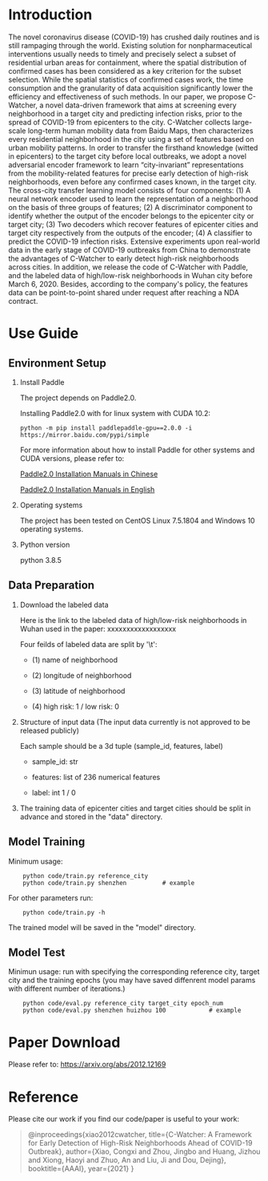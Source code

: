 # Introduction
The novel coronavirus disease (COVID-19) has crushed daily routines and is still rampaging through the world. Existing solution for nonpharmaceutical interventions usually needs to timely and precisely select a subset of residential urban areas for containment, where the spatial distribution of confirmed cases has been considered as a key criterion for the subset selection. While the spatial statistics of confirmed cases work, the time consumption and the granularity of data acquisition significantly lower the efficiency and effectiveness of such methods. In our paper, we propose C-Watcher, a novel data-driven framework that aims at screening every neighborhood in a target city and predicting infection risks, prior to the spread of COVID-19 from epicenters to the city. C-Watcher collects large-scale long-term human mobility data from Baidu Maps, then characterizes every residential neighborhood in the city using a set of features based on urban mobility patterns. In order to transfer the firsthand knowledge (witted in epicenters) to the target city before local outbreaks, we adopt a novel adversarial encoder framework to learn “city-invariant” representations from the mobility-related features for precise early detection of high-risk neighborhoods, even before any confirmed cases known, in the target city. The cross-city transfer learning model consists of four components: (1) A neural network encoder used to learn the representation of a neighborhood on the basis of three groups of features; (2) A discriminator component to identify whether the output of the encoder belongs to the epicenter city or target city; (3) Two decoders which recover features of epicenter cities and target city respectively from the outputs of the encoder; (4) A classifier to predict the COVID-19 infection risks. Extensive experiments upon real-world data in the early stage of COVID-19 outbreaks from China to demonstrate the advantages of C-Watcher to early detect high-risk neighborhoods across cities. In addition, we release the code of C-Watcher with Paddle, and the labeled data of high/low-risk neighborhoods in Wuhan city before March 6, 2020. Besides, according to the company's policy, the features data can be point-to-point shared under request after reaching a NDA contract.

# Use Guide
## Environment Setup
1. Install Paddle

    The project depends on Paddle2.0. 
    
    Installing Paddle2.0 with for linux system with CUDA 10.2:

    ```
    python -m pip install paddlepaddle-gpu==2.0.0 -i https://mirror.baidu.com/pypi/simple
    ```

    For more information about how to install Paddle for other systems and CUDA versions, please refer to:

    
    [Paddle2.0 Installation Manuals in Chinese](https://www.paddlepaddle.org.cn/install/quick?docurl=/documentation/docs/en/2.0/install/pip/linux-pip_en.html)


    [Paddle2.0 Installation Manuals in English](https://www.paddlepaddle.org.cn/documentation/docs/en/install/pip/linux-pip_en.html)

  
    
    
2. Operating systems

    The project has been tested on CentOS Linux 7.5.1804 and Windows 10 operating systems.

3. Python version

    python 3.8.5


## Data Preparation
1. Download the labeled data

    Here is the link to the labeled data of high/low-risk neighborhoods in Wuhan used in the paper: xxxxxxxxxxxxxxxxxx

    Four feilds of labeled data are split by '\t': 
    
    - (1) name of neighborhood

    - (2) longitude of neighborhood
    
    - (3) latitude of neighborhood
    
    - (4) high risk: 1  /  low risk: 0

2. Structure of input data (The input data currently is not approved to be released publicly)

    Each sample should be a 3d tuple (sample_id, features, label)

    - sample_id: str

    - features: list of 236 numerical features

    - label: int 1 / 0

3. The training data of epicenter cities and target cities should be split in advance and stored in the "data" directory.

## Model Training

Minimum usage:
```
    python code/train.py reference_city 
    python code/train.py shenzhen          # example
```

For other parameters run:
```
    python code/train.py -h
```
The trained model will be saved in the "model" directory.

## Model Test

Minimun usage: run with specifying the corresponding reference city, target city and the training epochs (you may have saved diffenrent model params with different number of iterations.)
```
    python code/eval.py reference_city target_city epoch_num
    python code/eval.py shenzhen huizhou 100            # example
```

# Paper Download

Please refer to: https://arxiv.org/abs/2012.12169


# Reference

Please cite our work if you find our code/paper is useful to your work:

>@inproceedings{xiao2012cwatcher,
  title={C-Watcher: A Framework for Early Detection of High-Risk Neighborhoods Ahead of COVID-19 Outbreak},
  author={Xiao, Congxi and Zhou, Jingbo and Huang, Jizhou and Xiong, Haoyi and Zhuo, An and Liu, Ji and Dou, Dejing},
  booktitle={AAAI},
  year={2021}
}

    